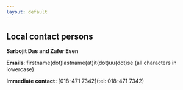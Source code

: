 ```yaml
---
layout: default
---
```


## Local contact persons

**Sarbojit Das and Zafer Esen**

**Emails**: firstname(dot)lastname(at)it(dot)uu(dot)se (all characters in lowercase)

**Immediate contact:** [018-471 7342](tel: 018-471 7342)
